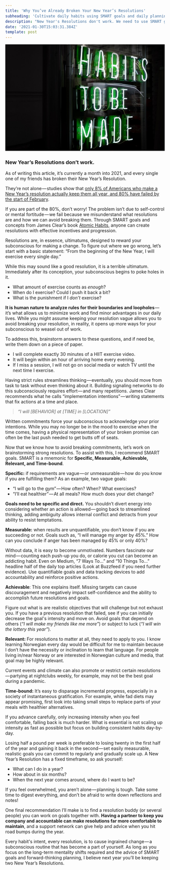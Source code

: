 ```yaml
---
title: 'Why You’ve Already Broken Your New Year’s Resolutions'
subheading: 'Cultivate daily habits using SMART goals and daily planning.'
description: "New Year's Resolutions don't work. We need to use SMART goals and effective planning to build habits and streamline thinking. Learn effective strategies..."
date: '2021-01-30T15:03:31.384Z'
template: post
---
```


![](./0__3L4Fgf8FDPXvGm3G.jpg)

### New Year’s Resolutions don’t work.

As of writing this article, it’s currently a month into 2021, and every single one of my friends has broken their New Year’s Resolution.

They’re not alone — studies show that [only 8% of Americans who make a New Year’s resolution actually keep them all year, and 80% have failed by the start of February](https://www.thetimestribune.com/news/local_news/tips-for-making-sure-your-new-years-resolutions-stick/article_8cd14b54-17fd-51a9-ab5a-89859e6e34c4.html#:~:text=Gyms%20all%20across%20the%20country,by%20the%20start%20of%20February.).

If you are part of the 80%, don’t worry! The problem isn’t due to self-control or mental fortitude — we fail because we misunderstand what resolutions are and how we can avoid breaking them. Through SMART goals and concepts from James Clear’s book [Atomic Habits](https://jamesclear.com/atomic-habits), anyone can create resolutions with effective incentives and progression.

Resolutions are, in essence, ultimatums, designed to reward your subconscious for making a change. To figure out where we go wrong, let’s start with a basic statement: “From the beginning of the New Year, I will exercise every single day.”

While this may sound like a good resolution, it is a terrible ultimatum. Immediately after its conception, your subconscious begins to poke holes in it.

*   What amount of exercise counts as _enough_?
*   When do I exercise? Could I push it back a bit?
*   What is the punishment if I _don’t_ exercise?

**It is human nature to analyze rules for their boundaries and loopholes** — it’s what allows us to minimize work and find minor advantages in our daily lives. While you might assume keeping your resolution vague allows you to avoid breaking your resolution, in reality, it opens up more ways for your subconscious to weasel out of work.

To address this, brainstorm answers to these questions, and if need be, write them down on a piece of paper.

*   I will complete exactly 30 minutes of a HIIT exercise video.
*   It will begin within an hour of arriving home every evening.
*   If I miss a session, I will not go on social media or watch TV until the next time I exercise.

Having strict rules streamlines thinking — eventually, you should move from task to task without even thinking about it. Building signaling networks to do this subconsciously requires effort — and many repetitions. James Clear recommends what he calls “implementation intentions” — writing statements that fix actions at a time and place.

> _“I will \[BEHAVIOR\] at \[TIME\] in \[LOCATION\]”_

Written commitments force your subconscious to acknowledge your prior intentions. While you may no longer be in the mood to exercise when the time comes, having a physical representation of your broken promise can often be the last push needed to get butts off of seats.

Now that we know how to avoid breaking commitments, let’s work on brainstorming strong resolutions. To assist with this, I recommend SMART goals. SMART is a mnemonic for **Specific, Measurable, Achievable, Relevant, and Time-bound**.

**Specific:** if requirements are vague — or unmeasurable — how do you know if you are fulfilling them? As an example, two vague goals:

*   “I will go to the gym” — How often? When? What exercises?
*   “I’ll eat healthier” — At all meals? How much does your diet change?

**Goals need to be specific and direct.** You shouldn’t divert energy into considering whether an action is allowed — going back to streamlined thinking, adding ambiguity allows internal conflict and detracts from your ability to resist temptations.

**Measurable:** when results are unquantifiable, you don’t know if you are succeeding or not. Goals such as, “I will manage my anger by 45%.” How can you conclude if anger has been managed by 45% or only 40%?

Without data, it is easy to become unmotivated. Numbers fascinate our mind — counting each push-up you do, or calorie you cut can become an addicting habit. Even on Medium, “7 Ways To…” and “10 Things To…” headline half of the daily top articles (Look at Buzzfeed if you need further evidence). Use quantifiable goals and data tracking devices to add accountability and reinforce positive actions.

**Achievable**: This one explains itself. Missing targets can cause discouragement and negatively impact self-confidence and the ability to accomplish future resolutions and goals.

Figure out what is are realistic objectives that will challenge but not exhaust you. If you have a previous resolution that failed, see if you can initially decrease the goal's intensity and move on. Avoid goals that depend on others (_“I will make my friends like me more”_) or subject to luck (_“I will win the lottery this year”_).

**Relevant:** For resolutions to matter at all, they need to apply to you. I know learning Norwegian every day would be difficult for me to maintain because I don’t have the necessity or inclination to learn that language. For people living in/near Norway or are interested in Norwegian culture and media, that goal may be highly relevant.

Current events and climate can also promote or restrict certain resolutions — partying at nightclubs weekly, for example, may not be the best goal during a pandemic.

**Time-bound:** It’s easy to disparage incremental progress, especially in a society of instantaneous gratification. For example, while fad diets may appear promising, first look into taking small steps to replace parts of your meals with healthier alternatives.

If you advance carefully, only increasing intensity when you feel comfortable, falling back is much harder. What is essential is not scaling up intensity as fast as possible but focus on building consistent habits day-by-day.

Losing half a pound per week is preferable to losing twenty in the first half of the year and gaining it back in the second — set easily measurable, realistic goals you can commit to regularly and gradually scale up. A New Year’s Resolution has a fixed timeframe, so ask yourself:

*   What can I do in a year?
*   How about in six months?
*   When the next year comes around, where do I want to be?

If you feel overwhelmed, you aren’t alone — planning is tough. Take some time to digest everything, and don’t be afraid to write down reflections and notes!

One final recommendation I’ll make is to find a resolution buddy (or several people) you can work on goals together with. **Having a partner to keep you company and accountable can make resolutions far more comfortable to maintain**, and a support network can give help and advice when you hit road bumps during the year.

Every habit's intent, every resolution, is to cause ingrained change — a subconscious routine that has become a part of yourself. As long as you focus on the long-term mentality shifts required and the advice of SMART goals and forward-thinking planning, I believe next year you’ll be keeping two New Year’s Resolutions.